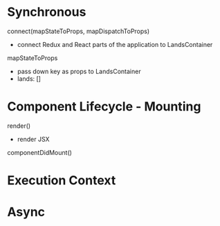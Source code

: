 # Synchronous
connect(mapStateToProps, mapDispatchToProps)
- connect Redux and React parts of the application to LandsContainer

mapStateToProps
- pass down key as props to LandsContainer
- lands: []

# Component Lifecycle - Mounting
render()
- render JSX

componentDidMount()

# Execution Context

<!-- { f } -->

<!-- fetchLands()
//=> { f } -->

<!-- dispatch(fetchLands()) -->

<!-- fetchLands() -->

<!-- componentDidMount() -->

# Async
